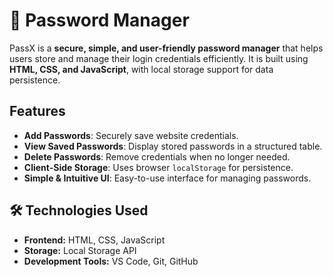# 🔐 Password Manager


PassX is a **secure, simple, and user-friendly password manager** that helps users store and manage their login credentials efficiently. It is built using **HTML, CSS, and JavaScript**, with local storage support for data persistence.

##  Features
- **Add Passwords**: Securely save website credentials.
- **View Saved Passwords**: Display stored passwords in a structured table.
- **Delete Passwords**: Remove credentials when no longer needed.
- **Client-Side Storage**: Uses browser `localStorage` for persistence.
- **Simple & Intuitive UI**: Easy-to-use interface for managing passwords.

## 🛠️ Technologies Used
- **Frontend:** HTML, CSS, JavaScript
- **Storage:** Local Storage API
- **Development Tools:** VS Code, Git, GitHub



